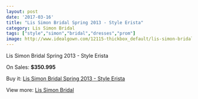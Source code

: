 ```yaml
---
layout: post
date: '2017-03-16'
title: "Lis Simon Bridal Spring 2013 - Style Erista"
category: Lis Simon Bridal
tags: ["style","simon","bridal","dresses","prom"]
image: http://www.idealgown.com/12115-thickbox_default/lis-simon-bridal-spring-2013-style-erista.jpg
---
```

Lis Simon Bridal Spring 2013 - Style Erista

On Sales: **$350.995**
<a href="https://www.idealgown.com/en/lis-simon-bridal/4907-lis-simon-bridal-spring-2013-style-erista.html"><amp-img layout="responsive" width="600" height="600" src="//www.idealgown.com/12115-thickbox_default/lis-simon-bridal-spring-2013-style-erista.jpg" alt="Lis Simon Bridal Spring 2013 - Style Erista 0" /></a>
<a href="https://www.idealgown.com/en/lis-simon-bridal/4907-lis-simon-bridal-spring-2013-style-erista.html"><amp-img layout="responsive" width="600" height="600" src="//www.idealgown.com/12116-thickbox_default/lis-simon-bridal-spring-2013-style-erista.jpg" alt="Lis Simon Bridal Spring 2013 - Style Erista 1" /></a>

Buy it: [Lis Simon Bridal Spring 2013 - Style Erista](https://www.idealgown.com/en/lis-simon-bridal/4907-lis-simon-bridal-spring-2013-style-erista.html "Lis Simon Bridal Spring 2013 - Style Erista")

View more: [Lis Simon Bridal](https://www.idealgown.com/en/62-lis-simon-bridal "Lis Simon Bridal")